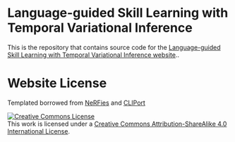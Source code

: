 # Language-guided Skill Learning with Temporal Variational Inference

This is the repository that contains source code for the [Language-guided Skill Learning with Temporal Variational Inference website](https://language-skill-discovery.github.io/)..

# Website License
Templated borrowed from <a href="https://github.com/nerfies/nerfies.github.io">NeRFies</a> and <a
                    href="https://github.com/cliport/cliport.github.io">CLIPort</a>

<a rel="license" href="http://creativecommons.org/licenses/by-sa/4.0/"><img alt="Creative Commons License" style="border-width:0" src="https://i.creativecommons.org/l/by-sa/4.0/88x31.png" /></a><br />This work is licensed under a <a rel="license" href="http://creativecommons.org/licenses/by-sa/4.0/">Creative Commons Attribution-ShareAlike 4.0 International License</a>.

